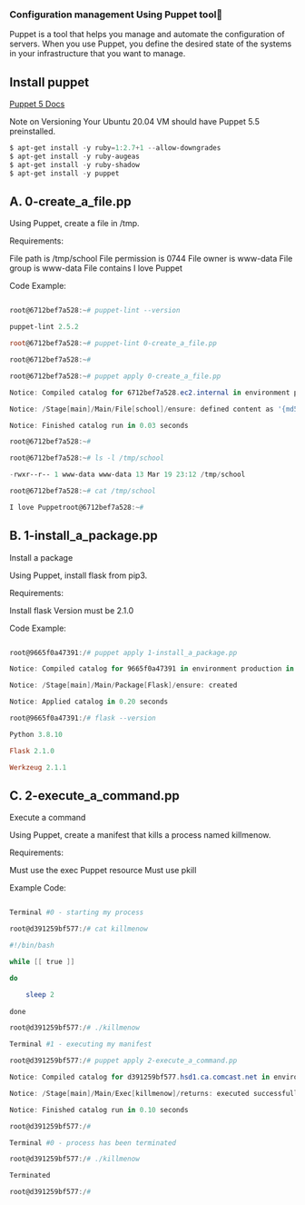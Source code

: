### Configuration management Using Puppet tool:robot:

Puppet is a tool that helps you manage and automate the configuration of servers. When you use Puppet, you define the desired state of the systems in your infrastructure that you want to manage.

## Install puppet
[Puppet 5 Docs](https://intranet.alxswe.com/rltoken/fsIr2xFkJHTkaXwqZFFcbA)

Note on Versioning
Your Ubuntu 20.04 VM should have Puppet 5.5 preinstalled.

```powershell
$ apt-get install -y ruby=1:2.7+1 --allow-downgrades
$ apt-get install -y ruby-augeas
$ apt-get install -y ruby-shadow
$ apt-get install -y puppet

```
## A. 0-create_a_file.pp 
 Using Puppet, create a file in /tmp.

Requirements:

File path is /tmp/school
File permission is 0744
File owner is www-data
File group is www-data
File contains I love Puppet

Code Example:

```powershell

root@6712bef7a528:~# puppet-lint --version

puppet-lint 2.5.2

root@6712bef7a528:~# puppet-lint 0-create_a_file.pp

root@6712bef7a528:~# 

root@6712bef7a528:~# puppet apply 0-create_a_file.pp

Notice: Compiled catalog for 6712bef7a528.ec2.internal in environment production in 0.04 seconds

Notice: /Stage[main]/Main/File[school]/ensure: defined content as '{md5}f1b70c2a42a98d82224986a612400db9'

Notice: Finished catalog run in 0.03 seconds

root@6712bef7a528:~#

root@6712bef7a528:~# ls -l /tmp/school

-rwxr--r-- 1 www-data www-data 13 Mar 19 23:12 /tmp/school

root@6712bef7a528:~# cat /tmp/school

I love Puppetroot@6712bef7a528:~#

```

## B. 1-install_a_package.pp
  Install a package
  
  Using Puppet, install flask from pip3.

Requirements:

Install flask
Version must be 2.1.0

Code Example:

```powershell

root@9665f0a47391:/# puppet apply 1-install_a_package.pp

Notice: Compiled catalog for 9665f0a47391 in environment production in 0.14 seconds

Notice: /Stage[main]/Main/Package[Flask]/ensure: created

Notice: Applied catalog in 0.20 seconds

root@9665f0a47391:/# flask --version

Python 3.8.10

Flask 2.1.0

Werkzeug 2.1.1

```

## C. 2-execute_a_command.pp

   Execute a command
   
   Using Puppet, create a manifest that kills a process named killmenow.

Requirements:

Must use the exec Puppet resource
Must use pkill

Example Code:

```powershell

Terminal #0 - starting my process

root@d391259bf577:/# cat killmenow

#!/bin/bash

while [[ true ]]

do

    sleep 2
    
done

root@d391259bf577:/# ./killmenow

Terminal #1 - executing my manifest

root@d391259bf577:/# puppet apply 2-execute_a_command.pp

Notice: Compiled catalog for d391259bf577.hsd1.ca.comcast.net in environment production in 0.01 seconds

Notice: /Stage[main]/Main/Exec[killmenow]/returns: executed successfully

Notice: Finished catalog run in 0.10 seconds

root@d391259bf577:/# 

Terminal #0 - process has been terminated

root@d391259bf577:/# ./killmenow

Terminated

root@d391259bf577:/#

```
